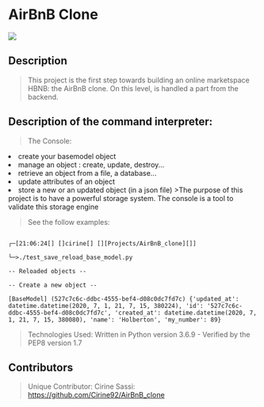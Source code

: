 # AirBnB Clone 
<img src="https://camo.githubusercontent.com/9ebbf60e208b031d4dcf7db6ffc19fe0339d0ff3/68747470733a2f2f692e6962622e636f2f64354e38354e682f68626e622e706e67">

## Description

> This project is the first step towards building an online marketspace HBNB: the AirBnB clone. On this level, is handled a part from the backend.

## Description of the command interpreter:

>The Console:
<lu>
<li>create your basemodel object
<li>manage an object : create, update, destroy...
<li>retrieve an object from a file, a database...
<li>update attributes of an object
<li>store a new or an updated object (in a json file)
</lu>
>The purpose of this project is to have a powerful storage system. The console is a tool to validate this storage engine

>See the follow examples:

<code> 
┌─[21:06:24[] []cirine[] [][Projects/AirBnB_clone][]]
<br>└─>./test_save_reload_base_model.py 
<br>-- Reloaded objects --
<br>-- Create a new object --
<br>[BaseModel] (527c7c6c-ddbc-4555-bef4-d08c0dc7fd7c) {'updated_at': datetime.datetime(2020, 7, 1, 21, 7, 15, 380224), 'id': '527c7c6c-ddbc-4555-bef4-d08c0dc7fd7c', 'created_at': datetime.datetime(2020, 7, 1, 21, 7, 15, 380080), 'name': 'Holberton', 'my_number': 89} </code>

>Technologies Used: 
Written in Python version 3.6.9 - Verified by the PEP8 version 1.7 


## Contributors

> Unique Contributor: Cirine Sassi: https://github.com/Cirine92/AirBnB_clone